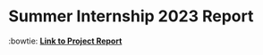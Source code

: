 # Summer Internship 2023 Report

:bowtie:
**[Link to Project Report](profile/Object_Detection_Guide.pdf)**
